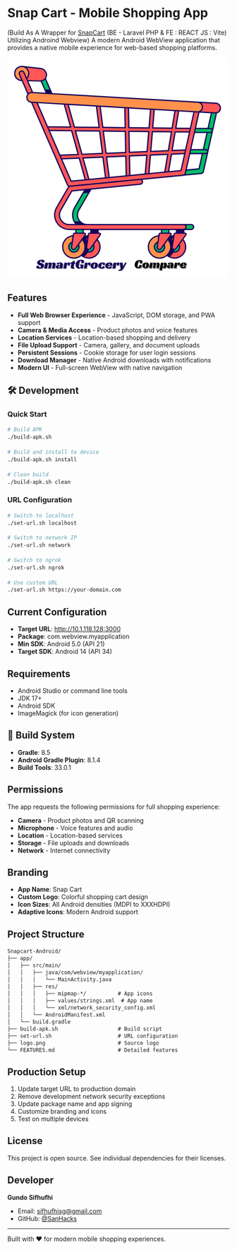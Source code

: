 # Snap Cart - Mobile Shopping App
 (Build As A Wrapper for <a href="https://github.com/SanHacks/smartgrocerycompare">SnapCart</a> (BE - Laravel PHP & FE : REACT JS : Vite) Utilizing Androind Webview)
A modern Android WebView application that provides a native mobile experience for web-based shopping platforms.

![Snap Cart Logo](logo.png)

##  Features

- **Full Web Browser Experience** - JavaScript, DOM storage, and PWA support
- **Camera & Media Access** - Product photos and voice features
- **Location Services** - Location-based shopping and delivery
- **File Upload Support** - Camera, gallery, and document uploads
- **Persistent Sessions** - Cookie storage for user login sessions
- **Download Manager** - Native Android downloads with notifications
- **Modern UI** - Full-screen WebView with native navigation

## 🛠️ Development

### Quick Start

```bash
# Build APK
./build-apk.sh

# Build and install to device
./build-apk.sh install

# Clean build
./build-apk.sh clean
```

### URL Configuration

```bash
# Switch to localhost
./set-url.sh localhost

# Switch to network IP
./set-url.sh network

# Switch to ngrok
./set-url.sh ngrok

# Use custom URL
./set-url.sh https://your-domain.com
```

##  Current Configuration

- **Target URL**: http://10.1.118.128:3000
- **Package**: com.webview.myapplication
- **Min SDK**: Android 5.0 (API 21)
- **Target SDK**: Android 14 (API 34)

##  Requirements

- Android Studio or command line tools
- JDK 17+
- Android SDK
- ImageMagick (for icon generation)

## 🔧 Build System

- **Gradle**: 8.5
- **Android Gradle Plugin**: 8.1.4
- **Build Tools**: 33.0.1

##  Permissions

The app requests the following permissions for full shopping experience:

- **Camera** - Product photos and QR scanning
- **Microphone** - Voice features and audio
- **Location** - Location-based services
- **Storage** - File uploads and downloads
- **Network** - Internet connectivity

##  Branding

- **App Name**: Snap Cart
- **Custom Logo**: Colorful shopping cart design
- **Icon Sizes**: All Android densities (MDPI to XXXHDPI)
- **Adaptive Icons**: Modern Android support

##  Project Structure

```
Snapcart-Android/
├── app/
│   ├── src/main/
│   │   ├── java/com/webview/myapplication/
│   │   │   └── MainActivity.java
│   │   ├── res/
│   │   │   ├── mipmap-*/          # App icons
│   │   │   ├── values/strings.xml  # App name
│   │   │   └── xml/network_security_config.xml
│   │   └── AndroidManifest.xml
│   └── build.gradle
├── build-apk.sh                   # Build script
├── set-url.sh                     # URL configuration
├── logo.png                       # Source logo
└── FEATURES.md                    # Detailed features
```

##  Production Setup

1. Update target URL to production domain
2. Remove development network security exceptions
3. Update package name and app signing
4. Customize branding and icons
5. Test on multiple devices

##  License

This project is open source. See individual dependencies for their licenses.

##  Developer

**Gundo Sifhufhi**
- Email: sifhufhisg@gmail.com
- GitHub: [@SanHacks](https://github.com/SanHacks)

---

Built with ❤️ for modern mobile shopping experiences.

